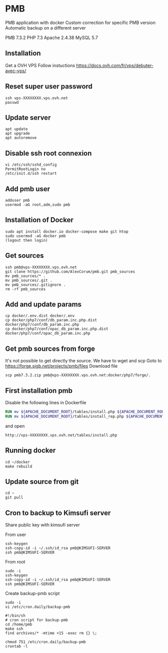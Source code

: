 # PMB
PMB application with docker
Custom correction for specific PMB version
Automatic backup on a different server

PMB 7.3.2
PHP 7.3
Apache 2.4.38
MySQL 5.7


## Installation
Get a OVH VPS
Follow instuctions https://docs.ovh.com/fr/vps/debuter-avec-vps/


## Reset super user password
```shell
ssh vps-XXXXXXXX.vps.ovh.net
passwd
```

## Update server
```shell
apt update
apt upgrade
apt autoremove
```


## Disable ssh root connexion
```shell
vi /etc/ssh/sshd_config
PermitRootLogin no
/etc/init.d/ssh restart
```


## Add pmb user
```shell
adduser pmb
usermod -aG root,adm,sudo pmb
```


## Installation of Docker
```shell
sudo apt install docker.io docker-compose make git htop
sudo usermod -aG docker pmb
(logout then login)
```


## Get sources
```shell
ssh pmb@vps-XXXXXXXX.vps.ovh.net
git clone https://github.com/AlexCorum/pmb.git pmb_sources
mv pmb_sources/* .
mv pmb_sources/.git .
mv pmb_sources/.gitignore .
rm -rf pmb_sources
```


## Add and update params
```shell
cp docker/.env.dist docker/.env
cp docker/php7/conf/db_param.inc.php.dist docker/php7/conf/db_param.inc.php
cp docker/php7/conf/opac_db_param.inc.php.dist docker/php7/conf/opac_db_param.inc.php
```


## Get pmb sources from forge
It's not possible to get directly the source.
We have to wget and scp
Goto to https://forge.sigb.net/projects/pmb/files
Download file
```shell
scp pmb7.3.2.zip pmb@vps-XXXXXXXX.vps.ovh.net:docker/php7/forge/.
```


## First installation  pmb
Disable the following lines in Dockerfile
```dockerfile
RUN mv ${APACHE_DOCUMENT_ROOT}/tables/install.php ${APACHE_DOCUMENT_ROOT}/tables/noinstall.php
RUN mv ${APACHE_DOCUMENT_ROOT}/tables/install_rep.php ${APACHE_DOCUMENT_ROOT}/tables/noinstall_rep.php
```
and open
```
http://vps-XXXXXXXX.vps.ovh.net/tables/install.php
```


## Running docker
```shell
cd ~/docker
make rebuild
```


## Update source from git
```shell
cd ~
git pull
```


## Cron to backup to Kimsufi server
Share public key with kimsufi server

From user
```shell
ssh-keygen
ssh-copy-id -i ~/.ssh/id_rsa pmb@KIMSUFI-SERVER
ssh pmb@KIMSUFI-SERVER
```

From root
```shell
sudo -i
ssh-keygen
ssh-copy-id -i ~/.ssh/id_rsa pmb@KIMSUFI-SERVER
ssh pmb@KIMSUFI-SERVER
```

Create backup-pmb script
```shell
sudo -i
vi /etc/cron.daily/backup-pmb
```

```
#!/bin/sh
# cron script for backup-pmb
cd /home/pmb
make ssh
find archives/* -mtime +15 -exec rm {} \;
```

```shell
chmod 751 /etc/cron.daily/backup-pmb
crontab -l
```